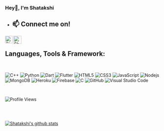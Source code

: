 

 <!-- ### ![Typing SVG](https://readme-typing-svg.herokuapp.com?font=Robota&color=edf4f7&vCenter=true&lines=Hey+👋,+I'm+Shatakshi) -->
 ### Hey👋, I'm Shatakshi
<!-- <img align="right" src="https://avatarfiles.alphacoders.com/157/thumb-1920-15796.jpg" width="200" heigth="200" style="max-width:100%;"> -->

-  <h2>📫 Connect me on! </h2>
<p align="left">
 
   <a href="https://www.linkedin.com/in/shatakshi-singh-5b750b18b/">
    <img align="left" alt="Shatakshi Singh | Linkedin" width="24px" src="https://github.com/TheDudeThatCode/TheDudeThatCode/blob/master/Assets/Linkedin.svg" />
  </a>
   <a href="mailto:ss8664@srmist.edu.in">
    <img align="left" alt=" Shatakshi Singh| Gmail" width="26px" src="https://github.com/TheDudeThatCode/TheDudeThatCode/blob/master/Assets/Gmail.svg" />
   </a>


</p>


<br>
<h2> Languages, Tools & Framework:</h2>

<br>

![C++](https://img.shields.io/badge/C%2B%2B-05122A?style=flat-square&logo=C%2B%2B&logoColor=00599C")
![Python](https://img.shields.io/badge/-Python-05122A?style=flat-square&logo=Python&logoColor=00599C)
![Dart](https://img.shields.io/badge/-Dart-05122A?style=flat-square&logo=Dart&logoColor=00599C)
![Flutter](https://img.shields.io/badge/-Flutter-05122A?style=flat-square&logo=Flutter&logoColor=00599C)
![HTML5](https://img.shields.io/badge/-HTML5-05122A?style=flat-square&logo=html5&logoColor=00599C)
![CSS3](https://img.shields.io/badge/-CSS3-05122A?style=flat-square&logo=css3&logoColor=00599C)
![JavaScript](https://img.shields.io/badge/-JavaScript-05122A?style=flat-square&logo=javascript&logoColor=00599C)
![Nodejs](https://img.shields.io/badge/-Nodejs-05122A?style=flat-square&logo=Node.js&logoColor=00599C)
![MongoDB](https://img.shields.io/badge/-MongoDB-05122A?style=flat-square&logo=mongodb&logoColor=00599C)
![Heroku](https://img.shields.io/badge/-Heroku-05122A?style=flat-square&logo=heroku&logoColor=00599C)
![Firebase](https://img.shields.io/badge/Firebase-05122A?style=flat&logo=firebase&logoColor=00599C)
![C](https://img.shields.io/badge/-C-05122A?style=flat&logo=C&logoColor=00599C)
![GitHub](https://img.shields.io/badge/-GitHub-05122A?style=flat&logo=github&logoColor=00599C)
![Visual Studio Code](https://img.shields.io/badge/-Visual%20Studio%20Code-05122A?style=flat&logo=visual-studio-code&logoColor=00599C)

<br>

![Profile Views](https://komarev.com/ghpvc/?username=Shatakshi-Singh&color=brightgreen)

<br>



<br>
 
[![Shatakshi's github stats](https://github-readme-stats.vercel.app/api?username=shatakshi-singh&theme=tokyonight)](https://github.com/shatakshi-singh/github-readme-stats)
 
